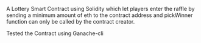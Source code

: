 A Lottery Smart Contract using Solidity which let players enter the raffle by sending a minimum amount of eth to the contract address and pickWinner function can only be called by the contract creator.

Tested the Contract using Ganache-cli